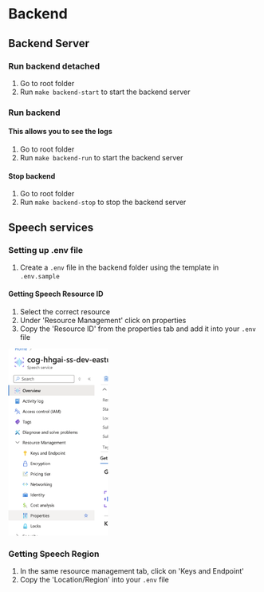 # Backend

## Backend Server

### Run backend detached

1. Go to root folder
2. Run `make backend-start` to start the backend server

### Run backend

#### This allows you to see the logs

1. Go to root folder
2. Run `make backend-run` to start the backend server

#### Stop backend

1. Go to root folder
2. Run `make backend-stop` to stop the backend server

## Speech services

### Setting up .env file

1. Create a `.env` file in the backend folder using the template in `.env.sample`

#### Getting Speech Resource ID

1. Select the correct resource
2. Under 'Resource Management' click on properties
3. Copy the 'Resource ID' from the properties tab and add it into your `.env` file

<img src="images/resourceid.png" alt="drawing" width="200"/>

### Getting Speech Region

1. In the same resource management tab, click on 'Keys and Endpoint'
2. Copy the 'Location/Region' into your `.env` file
